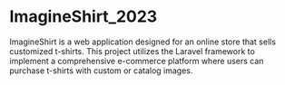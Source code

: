 # ImagineShirt_2023
ImagineShirt is a web application designed for an online store that sells customized t-shirts. This project utilizes the Laravel framework to implement a comprehensive e-commerce platform where users can purchase t-shirts with custom or catalog images.
